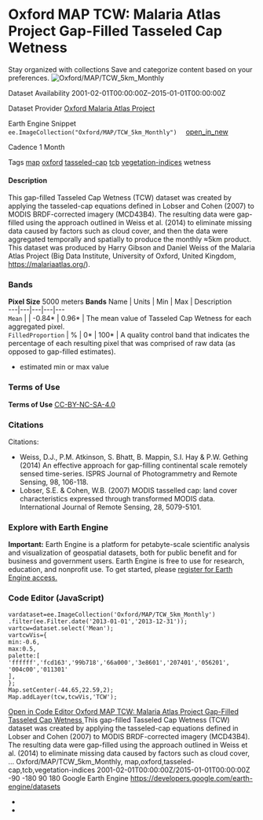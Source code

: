  
#  Oxford MAP TCW: Malaria Atlas Project Gap-Filled Tasseled Cap Wetness 
Stay organized with collections  Save and categorize content based on your preferences. 
![Oxford/MAP/TCW_5km_Monthly](https://developers.google.com/earth-engine/datasets/images/Oxford/Oxford_MAP_TCW_5km_Monthly_sample.png) 

Dataset Availability
    2001-02-01T00:00:00Z–2015-01-01T00:00:00Z 

Dataset Provider
     [ Oxford Malaria Atlas Project ](https://www.bdi.ox.ac.uk/research/malaria-atlas-project) 

Earth Engine Snippet
     `    ee.ImageCollection("Oxford/MAP/TCW_5km_Monthly")   ` [ open_in_new ](https://code.earthengine.google.com/?scriptPath=Examples:Datasets/Oxford/Oxford_MAP_TCW_5km_Monthly) 

Cadence
    1 Month 

Tags
     [map](https://developers.google.com/earth-engine/datasets/tags/map) [oxford](https://developers.google.com/earth-engine/datasets/tags/oxford) [tasseled-cap](https://developers.google.com/earth-engine/datasets/tags/tasseled-cap) [tcb](https://developers.google.com/earth-engine/datasets/tags/tcb) [vegetation-indices](https://developers.google.com/earth-engine/datasets/tags/vegetation-indices)
wetness
#### Description
This gap-filled Tasseled Cap Wetness (TCW) dataset was created by applying the tasseled-cap equations defined in Lobser and Cohen (2007) to MODIS BRDF-corrected imagery (MCD43B4). The resulting data were gap-filled using the approach outlined in Weiss et al. (2014) to eliminate missing data caused by factors such as cloud cover, and then the data were aggregated temporally and spatially to produce the monthly ≈5km product.
This dataset was produced by Harry Gibson and Daniel Weiss of the Malaria Atlas Project (Big Data Institute, University of Oxford, United Kingdom, <https://malariaatlas.org/>).
### Bands
**Pixel Size** 5000 meters 
**Bands**
Name | Units | Min | Max | Description  
---|---|---|---|---  
`Mean` |  |  -0.84*  |  0.96*  | The mean value of Tasseled Cap Wetness for each aggregated pixel.  
`FilledProportion` | % |  0*  |  100*  | A quality control band that indicates the percentage of each resulting pixel that was comprised of raw data (as opposed to gap-filled estimates).  
* estimated min or max value 
### Terms of Use
**Terms of Use**
[CC-BY-NC-SA-4.0](https://spdx.org/licenses/CC-BY-NC-SA-4.0.html)
### Citations
Citations:
  * Weiss, D.J., P.M. Atkinson, S. Bhatt, B. Mappin, S.I. Hay & P.W. Gething (2014) An effective approach for gap-filling continental scale remotely sensed time-series. ISPRS Journal of Photogrammetry and Remote Sensing, 98, 106-118.
  * Lobser, S.E. & Cohen, W.B. (2007) MODIS tasselled cap: land cover characteristics expressed through transformed MODIS data. International Journal of Remote Sensing, 28, 5079-5101.


### Explore with Earth Engine
**Important:** Earth Engine is a platform for petabyte-scale scientific analysis and visualization of geospatial datasets, both for public benefit and for business and government users. Earth Engine is free to use for research, education, and nonprofit use. To get started, please [register for Earth Engine access.](https://console.cloud.google.com/earth-engine)
### Code Editor (JavaScript)
```
vardataset=ee.ImageCollection('Oxford/MAP/TCW_5km_Monthly')
.filter(ee.Filter.date('2013-01-01','2013-12-31'));
vartcw=dataset.select('Mean');
vartcwVis={
min:-0.6,
max:0.5,
palette:[
'ffffff','fcd163','99b718','66a000','3e8601','207401','056201',
'004c00','011301'
],
};
Map.setCenter(-44.65,22.59,2);
Map.addLayer(tcw,tcwVis,'TCW');
```
[ Open in Code Editor ](https://code.earthengine.google.com/?scriptPath=Examples:Datasets/Oxford/Oxford_MAP_TCW_5km_Monthly)
[ Oxford MAP TCW: Malaria Atlas Project Gap-Filled Tasseled Cap Wetness ](https://developers.google.com/earth-engine/datasets/catalog/Oxford_MAP_TCW_5km_Monthly)
This gap-filled Tasseled Cap Wetness (TCW) dataset was created by applying the tasseled-cap equations defined in Lobser and Cohen (2007) to MODIS BRDF-corrected imagery (MCD43B4). The resulting data were gap-filled using the approach outlined in Weiss et al. (2014) to eliminate missing data caused by factors such as cloud cover, …
Oxford/MAP/TCW_5km_Monthly, map,oxford,tasseled-cap,tcb,vegetation-indices 
2001-02-01T00:00:00Z/2015-01-01T00:00:00Z
-90 -180 90 180 
Google Earth Engine
https://developers.google.com/earth-engine/datasets
  * [ ](https://doi.org/https://www.bdi.ox.ac.uk/research/malaria-atlas-project)
  * [ ](https://doi.org/https://developers.google.com/earth-engine/datasets/catalog/Oxford_MAP_TCW_5km_Monthly)


